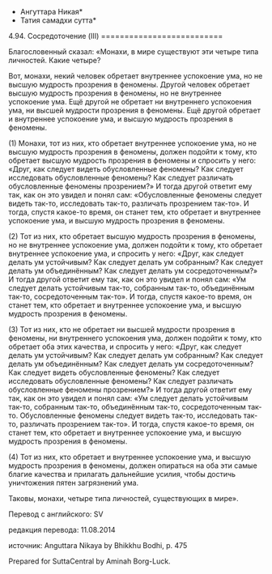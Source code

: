 * Ангуттара Никая*
* Татия самадхи сутта*

4\.94\. Сосредоточение \(III\)
\=\=\=\=\=\=\=\=\=\=\=\=\=\=\=\=\=\=\=\=\=\=\=\=\=\=

Благословенный сказал: «Монахи, в мире существуют эти четыре типа личностей\. Какие четыре?

Вот, монахи, некий человек обретает внутреннее успокоение ума, но не высшую мудрость прозрения в феномены\. Другой человек обретает высшую мудрость прозрения в феномены, но не внутреннее успокоение ума\. Ещё другой не обретает ни внутреннего успокоения ума, ни высшей мудрости прозрения в феномены\. Ещё другой обретает и внутреннее успокоение ума, и высшую мудрость прозрения в феномены\.

\(1\) Монахи, тот из них, кто обретает внутреннее успокоение ума, но не высшую мудрость прозрения в феномены, должен подойти к тому, кто обретает высшую мудрость прозрения в феномены и спросить у него: «Друг, как следует видеть обусловленные феномены? Как следует исследовать обусловленные феномены? Как следует различать обусловленные феномены прозрением?» И тогда другой ответит ему так, как он это увидел и понял сам: «Обусловленные феномены следует видеть так\-то, исследовать так\-то, различать прозрением так\-то»\. И тогда, спустя какое\-то время, он станет тем, кто обретает и внутреннее успокоение ума, и высшую мудрость прозрения в феномены\.

\(2\) Тот из них, кто обретает высшую мудрость прозрения в феномены, но не внутреннее успокоение ума, должен подойти к тому, кто обретает внутреннее успокоение ума, и спросить у него: «Друг, как следует делать ум устойчивым? Как следует делать ум собранным? Как следует делать ум объединённым? Как следует делать ум сосредоточенным?» И тогда другой ответит ему так, как он это увидел и понял сам: «Ум следует делать устойчивым так\-то, собранным так\-то, объединённым так\-то, сосредоточенным так\-то»\. И тогда, спустя какое\-то время, он станет тем, кто обретает и внутреннее успокоение ума, и высшую мудрость прозрения в феномены\.

\(3\) Тот из них, кто не обретает ни высшей мудрости прозрения в феномены, ни внутреннего успокоения ума, должен подойти к тому, кто обретает оба этих качества, и спросить у него: «Друг, как следует делать ум устойчивым? Как следует делать ум собранным? Как следует делать ум объединённым? Как следует делать ум сосредоточенным? Как следует видеть обусловленные феномены? Как следует исследовать обусловленные феномены? Как следует различать обусловленные феномены прозрением?» И тогда другой ответит ему так, как он это увидел и понял сам: «Ум следует делать устойчивым так\-то, собранным так\-то, объединённым так\-то, сосредоточенным так\-то\. Обусловленные феномены следует видеть так\-то, исследовать так\-то, различать прозрением так\-то»\. И тогда, спустя какое\-то время, он станет тем, кто обретает и внутреннее успокоение ума, и высшую мудрость прозрения в феномены\.

\(4\) Тот из них, кто обретает и внутреннее успокоение ума, и высшую мудрость прозрения в феномены, должен опираться на оба эти самые благие качества и прилагать дальнейшие усилия, чтобы достичь уничтожения пятен загрязнений ума\.

Таковы, монахи, четыре типа личностей, существующих в мире»\.

Перевод с английского: SV

редакция перевода: 11\.08\.2014

источник: Anguttara Nikaya by Bhikkhu Bodhi, p\. 475

Prepared for SuttaCentral by Aminah Borg\-Luck\.